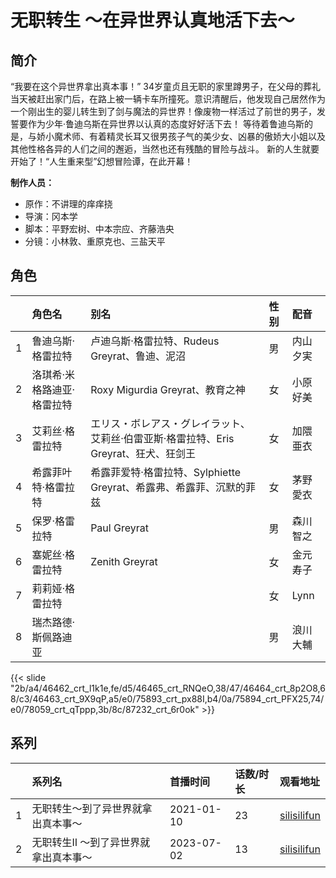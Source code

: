 # 无职转生 ～在异世界认真地活下去～


## 简介

“我要在这个异世界拿出真本事！”
34岁童贞且无职的家里蹲男子，在父母的葬礼当天被赶出家门后，在路上被一辆卡车所撞死。意识清醒后，他发现自己居然作为一个刚出生的婴儿转生到了剑与魔法的异世界！像废物一样活过了前世的男子，发誓要作为少年·鲁迪乌斯在异世界以认真的态度好好活下去！
等待着鲁迪乌斯的是，与娇小魔术师、有着精灵长耳又很男孩子气的美少女、凶暴的傲娇大小姐以及其他性格各异的人们之间的邂逅，当然也还有残酷的冒险与战斗。
新的人生就要开始了！“人生重来型”幻想冒险谭，在此开幕！

**制作人员：**
- 原作：不讲理的痒痒挠
- 导演：冈本学
- 脚本：平野宏树、中本宗应、齐藤浩央
- 分镜：小林敦、重原克也、三盐天平

## 角色

|     |   角色名   |   别名  | 性别 |  配音  |
|:--- |:------  |:----      |:---  |:--   |
| 1 | 鲁迪乌斯·格雷拉特 | 卢迪乌斯·格雷拉特、Rudeus Greyrat、鲁迪、泥沼 | 男 | 内山夕実 |
| 2 | 洛琪希·米格路迪亚·格雷拉特 | Roxy Migurdia Greyrat、教育之神 | 女 | 小原好美 |
| 3 | 艾莉丝·格雷拉特 | エリス・ボレアス・グレイラット、艾莉丝·伯雷亚斯·格雷拉特、Eris Greyrat、狂犬、狂剑王 | 女 | 加隈亜衣 |
| 4 | 希露菲叶特·格雷拉特 | 希露菲爱特·格雷拉特、Sylphiette Greyrat、希露弗、希露菲、沉默的菲兹 | 女 | 茅野愛衣 |
| 5 | 保罗·格雷拉特 | Paul Greyrat | 男 | 森川智之 |
| 6 | 塞妮丝·格雷拉特 | Zenith Greyrat | 女 | 金元寿子 |
| 7 | 莉莉娅·格雷拉特 |  | 女 | Lynn |
| 8 | 瑞杰路德·斯佩路迪亚 |  | 男 | 浪川大輔 |

{{< slide "2b/a4/46462_crt_l1k1e,fe/d5/46465_crt_RNQeO,38/47/46464_crt_8p2O8,68/c3/46463_crt_9X9qP,a5/e0/75893_crt_px88I,b4/0a/75894_crt_PFX25,74/e0/78059_crt_qTppp,3b/8c/87232_crt_6r0ok" >}}

## 系列

|     |   系列名   |   首播时间  | 话数/时长  | 观看地址 |
|:---  |:------    |:----      |:---       |:---  |
| 1 | 无职转生～到了异世界就拿出真本事～ | 2021-01-10 | 23 | [silisilifun](https://www.silisilifun.com/vodplay/h077777Z/2/1/)  |
| 2 | 无职转生Ⅱ ～到了异世界就拿出真本事～ | 2023-07-02 | 13 | [silisilifun](https://www.silisilifun.com/vodplay/96j7777Z/2/1/) |


